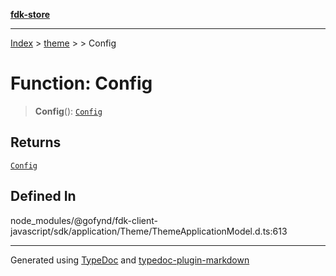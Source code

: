 [**fdk-store**](../../../README.md)
***

[Index](../../../API.md) > [theme](../../README.md) > [<internal>](../README.md) > Config

# Function: Config

> **Config**(): [`Config`](../type-aliases/type-alias.Config.md)

## Returns

[`Config`](../type-aliases/type-alias.Config.md)

## Defined In

node\_modules/@gofynd/fdk-client-javascript/sdk/application/Theme/ThemeApplicationModel.d.ts:613

***
Generated using [TypeDoc](https://typedoc.org/) and [typedoc-plugin-markdown](https://www.npmjs.com/package/typedoc-plugin-markdown)
